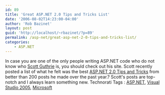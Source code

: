 ```yaml
---
id: 89
title: 'Great ASP.NET 2.0 Tips and Tricks List'
date: '2006-08-02T14:23:00-04:00'
author: 'Rob Bazinet'
layout: post
guid: 'http://localhost/~rbazinet/?p=89'
permalink: /asp-net/great-asp-net-2-0-tips-and-tricks-list/
categories:
    - ASP.NET
---
```


In case you are one of the only people writing ASP.NET code who do not know who [Scott Guthrie](http://weblogs.asp.net/scottgu/default.aspx) is, you should check out his site. Scott recently posted a list of what he felt was the best [ASP.NET 2.0 Tips and Tricks](http://weblogs.asp.net/scottgu/pages/ASP.NET-2.0-Tips_2C00_-Tricks_2C00_-Recipes-and-Gotchas.aspx) from better than 200 posts he made over the past year.? Scott's posts are top-notch and I always learn something new. Technorati Tags : [ASP.NET](http://technorati.com/tag/ASP.NET), [Visual Studio 2005](http://technorati.com/tag/Visual%20Studio%202005), [Microsoft](http://technorati.com/tag/Microsoft)